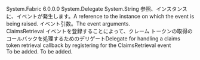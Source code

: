<Type Name="FabricClient+ClaimsRetrievalEventHandler" FullName="System.Fabric.FabricClient+ClaimsRetrievalEventHandler">
  <TypeSignature Language="C#" Value="public delegate string FabricClient.ClaimsRetrievalEventHandler(object sender, FabricClient.ClaimsRetrievalEventArgs e);" />
  <TypeSignature Language="ILAsm" Value=".class nested public auto ansi sealed FabricClient/ClaimsRetrievalEventHandler extends System.MulticastDelegate" />
  <TypeSignature Language="DocId" Value="T:System.Fabric.FabricClient.ClaimsRetrievalEventHandler" />
  <TypeSignature Language="VB.NET" Value="Public Delegate Function FabricClient.ClaimsRetrievalEventHandler(sender As Object, e As FabricClient.ClaimsRetrievalEventArgs) As String " />
  <TypeSignature Language="F#" Value="type FabricClient.ClaimsRetrievalEventHandler = delegate of obj * FabricClient.ClaimsRetrievalEventArgs -&gt; string" />
  <AssemblyInfo>
    <AssemblyName>System.Fabric</AssemblyName>
    <AssemblyVersion>6.0.0.0</AssemblyVersion>
  </AssemblyInfo>
  <Base>
    <BaseTypeName>System.Delegate</BaseTypeName>
  </Base>
  <Parameters>
    <Parameter Name="sender" Type="System.Object" />
    <Parameter Name="e" Type="System.Fabric.FabricClient+ClaimsRetrievalEventArgs" />
  </Parameters>
  <ReturnValue>
    <ReturnType>System.String</ReturnType>
  </ReturnValue>
  <Docs>
    <param name="sender">
      <para><span data-ttu-id="439e0-101">参照、<see cref="T:System.Fabric.FabricClient" />インスタンスに、イベントが発生します。</span><span class="sxs-lookup"><span data-stu-id="439e0-101">A reference to the <see cref="T:System.Fabric.FabricClient" /> instance on which the event is being raised.</span></span></para>
    </param>
    <param name="e">
      <para><span data-ttu-id="439e0-102">イベント引数。</span><span class="sxs-lookup"><span data-stu-id="439e0-102">The event arguments.</span></span></para>
      <seealso cref="T:System.Fabric.FabricClient.ClaimsRetrievalEventArgs" />
    </param>
    <summary>
            <span data-ttu-id="439e0-103">ClaimsRetrieval イベントを登録することによって、クレーム トークンの取得のコールバックを処理するためのデリゲート</span><span class="sxs-lookup"><span data-stu-id="439e0-103">Delegate for handling a claims token retrieval callback by registering for the ClaimsRetrieval event</span></span>
            </summary>
    <returns>To be added.</returns>
    <remarks>To be added.</remarks>
  </Docs>
</Type>